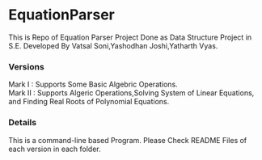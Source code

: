 # EquationParser

This is Repo of Equation Parser Project Done as Data Structure Project in S.E.
Developed By Vatsal Soni,Yashodhan Joshi,Yatharth Vyas.

### Versions

Mark I : Supports Some Basic Algebric Operations.  
Mark II : Supports Algeric Operations,Solving System of Linear Equations, and Finding Real Roots of Polynomial Equations.

### Details

This is a command-line based Program.
Please Check README Files of each version in each folder.
